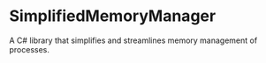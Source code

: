 # SimplifiedMemoryManager
A C# library that simplifies and streamlines memory management of processes.
